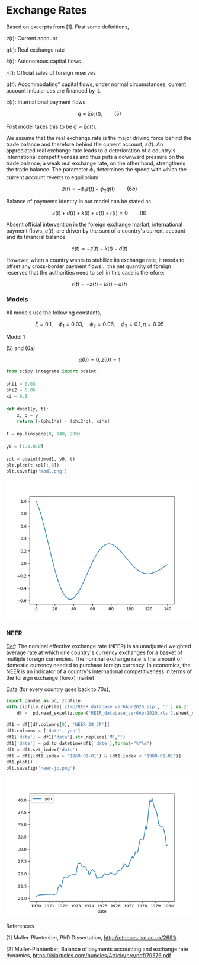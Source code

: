 # Exchange Rates

Based on excerpts from [1]. First some definitions,

$z(t)$: Current account

$q(t)$: Real exchange rate

$k(t)$: Autonomous capital flows

$r(t)$: Official sales of foreign reserves

$d(t)$: Accommodating” capital flows, under normal circumstances,
current account imbalances are financed by it.

$c(t)$: International payment flows

$$
\dot{q} \approx \xi c_1(t), \qquad (5)
$$

First model takes this to be $\dot{q} \approx \xi c(t)$.

We assume that the real exchange rate is the major driving force
behind the trade balance and therefore behind the current account,
$z(t)$. An appreciated real exchange rate leads to a deterioration of
a country's international competitiveness and thus puts a downward
pressure on the trade balance; a weak real exchange rate, on the other
hand, strengthens the trade balance. The parameter $\phi_1$ determines
the speed with which the current account reverts to equilibrium

$$
\dot{z}(t) = -\phi_1 z(t)  - \phi_2 q(t) \qquad (6a)
$$

Balance of payments identity in our model can be stated as

$$
z(t) + d(t) + k(t) + c(t) + r(t) = 0 \qquad (8)
$$

Absent official intervention in the foreign exchange market,
international payment flows, $c(t)$, are driven by the sum of a
country's current account and its financial balance

$$
c(t) = -z(t) - k(t) - d(t)
$$

However, when a country wants to stabilize its exchange rate, it needs
to offset any cross-border payment flows... the net quantity of
foreign reserves that the authorities need to sell in this case is
therefore:

$$
r(t) = -z(t) - k(t) - d(t)
$$


### Models

All models use the following constants,

$$
\xi = 0.1, \quad \phi_1 = 0.03, \quad \phi_2 = 0.06, \quad \phi_3 = 0.1, \eta = 0.05
$$

Model 1

(5) and (6a)

$$
q(0) = 0, z(0) = 1
$$

```python
from scipy.integrate import odeint

phi1 = 0.03
phi2 = 0.06
xi = 0.1

def dmod1(y, t):
    z, q = y
    return [-(phi1*z) - (phi2*q), xi*z]

t = np.linspace(0, 140, 200)

y0 = [1.0,0.0]

sol = odeint(dmod1, y0, t)
plt.plot(t,sol[:,0])
plt.savefig('mod1.png')
```

![](mod1.png)

### NEER

[Def](https://www.investopedia.com/terms/n/neer.asp): The nominal
effective exchange rate (NEER) is an unadjusted weighted average rate
at which one country's currency exchanges for a basket of multiple
foreign currencies. The nominal exchange rate is the amount of
domestic currency needed to purchase foreign currency. In economics,
the NEER is an indicator of a country's international competitiveness
in terms of the foreign exchange (forex) market

[Data](https://www.bruegel.org/publications/datasets/real-effective-exchange-rates-for-178-countries-a-new-database) (for every country goes back to 70s),

```python
import pandas as pd, zipfile
with zipfile.ZipFile('/tmp/REER_database_ver6Apr2020.zip', 'r') as z:
    df =  pd.read_excel(z.open('REER_database_ver6Apr2020.xls'),sheet_name='NEER_MONTHLY_38')
```

```python
df1 = df[[df.columns[0], 'NEER_38_JP']]
df1.columns = ['date','yen']
df1['date'] = df1['date'].str.replace('M','')
df1['date'] = pd.to_datetime(df1['date'],format="%Y%m")
df1 = df1.set_index('date')
df1 = df1[(df1.index > '1969-01-01') & (df1.index < '1980-01-01')]
df1.plot()
plt.savefig('neer-jp.png')
```

![](neer-jp.png)


References

[1] Muller-Plantenber, PhD Dissertation, http://etheses.lse.ac.uk/2681/

[2] Muller-Plantenber, Balance of payments accounting and exchange rate dynamics, https://isiarticles.com/bundles/Article/pre/pdf/79576.pdf





